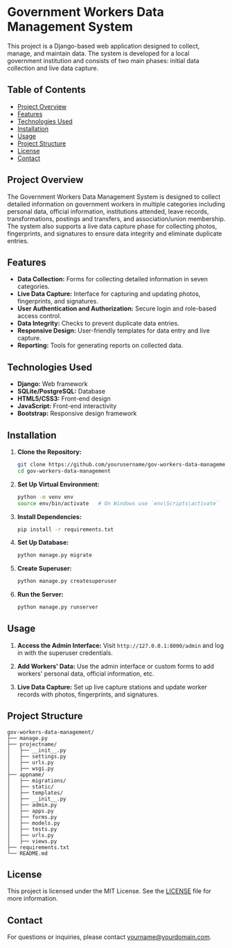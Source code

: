 # Government Workers Data Management System

This project is a Django-based web application designed to collect, manage, and maintain data. The system is developed for a local government institution and consists of two main phases: initial data collection and live data capture.

## Table of Contents

- [Project Overview](#project-overview)
- [Features](#features)
- [Technologies Used](#technologies-used)
- [Installation](#installation)
- [Usage](#usage)
- [Project Structure](#project-structure)
- [License](#license)
- [Contact](#contact)

## Project Overview

The Government Workers Data Management System is designed to collect detailed information on government workers in multiple categories including personal data, official information, institutions attended, leave records, transformations, postings and transfers, and association/union membership. The system also supports a live data capture phase for collecting photos, fingerprints, and signatures to ensure data integrity and eliminate duplicate entries.

## Features

- **Data Collection:** Forms for collecting detailed information in seven categories.
- **Live Data Capture:** Interface for capturing and updating photos, fingerprints, and signatures.
- **User Authentication and Authorization:** Secure login and role-based access control.
- **Data Integrity:** Checks to prevent duplicate data entries.
- **Responsive Design:** User-friendly templates for data entry and live capture.
- **Reporting:** Tools for generating reports on collected data.

## Technologies Used

- **Django:** Web framework
- **SQLite/PostgreSQL:** Database
- **HTML5/CSS3:** Front-end design
- **JavaScript:** Front-end interactivity
- **Bootstrap:** Responsive design framework

## Installation

1. **Clone the Repository:**
   ```bash
   git clone https://github.com/yourusername/gov-workers-data-management.git
   cd gov-workers-data-management
   ```

2. **Set Up Virtual Environment:**
   ```bash
   python -m venv env
   source env/bin/activate   # On Windows use `env\Scripts\activate`
   ```

3. **Install Dependencies:**
   ```bash
   pip install -r requirements.txt
   ```

4. **Set Up Database:**
   ```bash
   python manage.py migrate
   ```

5. **Create Superuser:**
   ```bash
   python manage.py createsuperuser
   ```

6. **Run the Server:**
   ```bash
   python manage.py runserver
   ```

## Usage

1. **Access the Admin Interface:**
   Visit `http://127.0.0.1:8000/admin` and log in with the superuser credentials.

2. **Add Workers' Data:**
   Use the admin interface or custom forms to add workers' personal data, official information, etc.

3. **Live Data Capture:**
   Set up live capture stations and update worker records with photos, fingerprints, and signatures.

## Project Structure

```
gov-workers-data-management/
├── manage.py
├── projectname/
│   ├── __init__.py
│   ├── settings.py
│   ├── urls.py
│   ├── wsgi.py
├── appname/
│   ├── migrations/
│   ├── static/
│   ├── templates/
│   ├── __init__.py
│   ├── admin.py
│   ├── apps.py
│   ├── forms.py
│   ├── models.py
│   ├── tests.py
│   ├── urls.py
│   ├── views.py
├── requirements.txt
└── README.md
```

## License

This project is licensed under the MIT License. See the [LICENSE](LICENSE) file for more information.

## Contact

For questions or inquiries, please contact [yourname@yourdomain.com](mailto:yourname@yourdomain.com).
